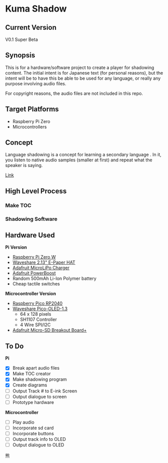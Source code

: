 # Kuma Shadow

## Current Version

V0.1 Super Beta

## Synopsis

This is for a hardware/software project to create a player for shadowing content. The initial intent is for Japanese text (for personal reasons), but the intent will be to have this be able to be used for any language, or really any purpose involving audio files.

For copyright reasons, the audio files are not included in this repo.

## Target Platforms

* Raspberry Pi Zero
* Microcontrollers

## Concept

Language shadowing is a concept for learning a secondary language . In it, you listen to native audio samples (smaller at first) and repeat what the speaker is saying.

[Link](https://howtogetfluent.com/shadowing-for-language-learning/)

## High Level Process

### Make TOC

### Shadowing Software

## Hardware Used

**Pi Version**

* [Raspberry Pi Zero W](https://www.raspberrypi.org/pi-zero-w/)
* [Waveshare 2.13" E-Paper HAT](https://www.waveshare.com/wiki/2.13inch_e-Paper_HAT)
* [Adafruit MicroLiPo Charger](https://www.adafruit.com/product/1904)
* [Adafruit PowerBoost](https://www.adafruit.com/product/2465)
* Random 500mAh Li-Ion Polymer battery
* Cheap tactile switches

**Microcontroller Version**

* [Raspberry Pico RP2040](https://www.raspberrypi.org/documentation/rp2040/getting-started/)
* [Waveshare Pico-OLED-1.3](https://www.waveshare.com/wiki/Pico-OLED-1.3)
  * 64 x 128 pixels
  * SH1107 Controller
  * 4 Wire SPI/I2C
* [Adafruit Micro-SD Breakout Board+](https://www.adafruit.com/product/254)

## To Do

**Pi**

* [x] Break apart audio files
* [x] Make TOC creator
* [x] Make shadowing program
* [x] Create diagrams
* [ ] Output Track # to E-ink Screen
* [ ] Output dialogue to screen
* [ ] Prototype hardware

**Microcontroller**

* [ ] Play audio
* [ ] Incorporate sd card
* [ ] Incorporate buttons
* [ ] Output track info to OLED
* [ ] Output dialogue to OLED

熊